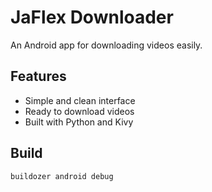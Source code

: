 # JaFlex Downloader

An Android app for downloading videos easily.

## Features

- Simple and clean interface
- Ready to download videos
- Built with Python and Kivy

## Build

```bash
buildozer android debug
```
